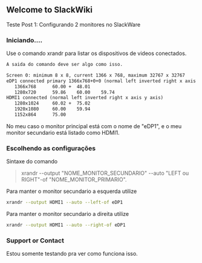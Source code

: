 ## Welcome to SlackWiki

Teste Post 1: Configurando 2 monitores no SlackWare

### Iniciando....

Use o comando xrandr para listar os dispositivos de videos conectados.

```markdown
A saida do comando deve ser algo como isso.

Screen 0: minimum 8 x 8, current 1366 x 768, maximum 32767 x 32767
eDP1 connected primary 1366x768+0+0 (normal left inverted right x axis y axis) 340mm x 190mm
   1366x768      60.00 +  48.01  
   1280x720      59.86    60.00    59.74  
HDMI1 connected (normal left inverted right x axis y axis)
   1280x1024     60.02 +  75.02  
   1920x1080     60.00    59.94  
   1152x864      75.00  
```

No meu caso o monitor principal está com o nome de "eDP1", e o meu monitor secundario está listado como HDMI1.

### Escolhendo as configurações
Sintaxe do comando
>xrandr --output "NOME_MONITOR_SECUNDARIO" --auto "LEFT ou RIGHT"-of "NOME_MONITOR_PRIMARIO".

Para manter o monitor secundario a esquerda utilize
```bash
xrandr --output HDMI1 --auto --left-of eDP1
```
Para manter o monitor secundario a direita utilize
```bash
xrandr --output HDMI1 --auto --right-of eDP1
```

### Support or Contact

Estou somente testando pra ver como funciona isso.
